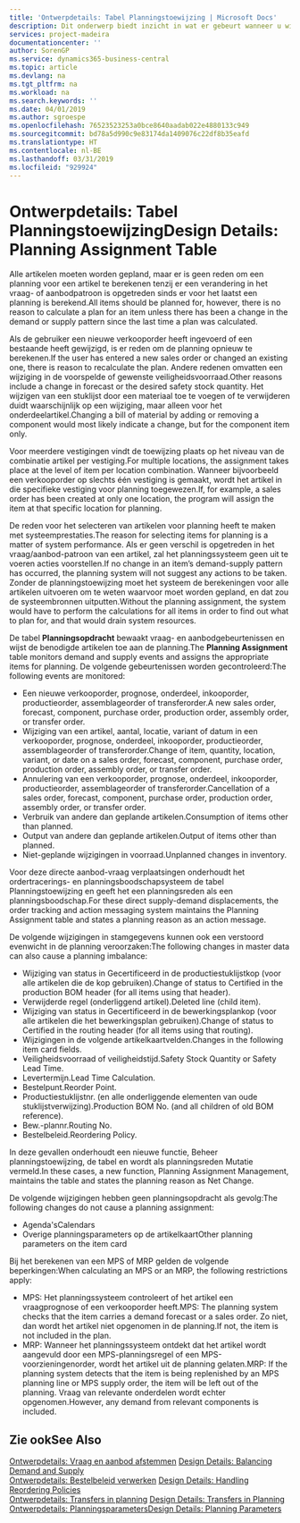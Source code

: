 ```yaml
---
title: 'Ontwerpdetails: Tabel Planningstoewijzing | Microsoft Docs'
description: Dit onderwerp biedt inzicht in wat er gebeurt wanneer u wijzigt hoe u plant voor een artikel.
services: project-madeira
documentationcenter: ''
author: SorenGP
ms.service: dynamics365-business-central
ms.topic: article
ms.devlang: na
ms.tgt_pltfrm: na
ms.workload: na
ms.search.keywords: ''
ms.date: 04/01/2019
ms.author: sgroespe
ms.openlocfilehash: 76523523253a0bce8640aadab022e4880133c949
ms.sourcegitcommit: bd78a5d990c9e83174da1409076c22df8b35eafd
ms.translationtype: HT
ms.contentlocale: nl-BE
ms.lasthandoff: 03/31/2019
ms.locfileid: "929924"
---
```

# <a name="design-details-planning-assignment-table"></a><span data-ttu-id="b47c7-103">Ontwerpdetails: Tabel Planningstoewijzing</span><span class="sxs-lookup"><span data-stu-id="b47c7-103">Design Details: Planning Assignment Table</span></span>
<span data-ttu-id="b47c7-104">Alle artikelen moeten worden gepland, maar er is geen reden om een planning voor een artikel te berekenen tenzij er een verandering in het vraag- of aanbodpatroon is opgetreden sinds er voor het laatst een planning is berekend.</span><span class="sxs-lookup"><span data-stu-id="b47c7-104">All items should be planned for, however, there is no reason to calculate a plan for an item unless there has been a change in the demand or supply pattern since the last time a plan was calculated.</span></span>  

<span data-ttu-id="b47c7-105">Als de gebruiker een nieuwe verkooporder heeft ingevoerd of een bestaande heeft gewijzigd, is er reden om de planning opnieuw te berekenen.</span><span class="sxs-lookup"><span data-stu-id="b47c7-105">If the user has entered a new sales order or changed an existing one, there is reason to recalculate the plan.</span></span> <span data-ttu-id="b47c7-106">Andere redenen omvatten een wijziging in de voorspelde of gewenste veiligheidsvoorraad.</span><span class="sxs-lookup"><span data-stu-id="b47c7-106">Other reasons include a change in forecast or the desired safety stock quantity.</span></span> <span data-ttu-id="b47c7-107">Het wijzigen van een stuklijst door een materiaal toe te voegen of te verwijderen duidt waarschijnlijk op een wijziging, maar alleen voor het onderdeelartikel.</span><span class="sxs-lookup"><span data-stu-id="b47c7-107">Changing a bill of material by adding or removing a component would most likely indicate a change, but for the component item only.</span></span>  

<span data-ttu-id="b47c7-108">Voor meerdere vestigingen vindt de toewijzing plaats op het niveau van de combinatie artikel per vestiging.</span><span class="sxs-lookup"><span data-stu-id="b47c7-108">For multiple locations, the assignment takes place at the level of item per location combination.</span></span> <span data-ttu-id="b47c7-109">Wanneer bijvoorbeeld een verkooporder op slechts één vestiging is gemaakt, wordt het artikel in die specifieke vestiging voor planning toegewezen.</span><span class="sxs-lookup"><span data-stu-id="b47c7-109">If, for example, a sales order has been created at only one location, the program will assign the item at that specific location for planning.</span></span>  

<span data-ttu-id="b47c7-110">De reden voor het selecteren van artikelen voor planning heeft te maken met systeemprestaties.</span><span class="sxs-lookup"><span data-stu-id="b47c7-110">The reason for selecting items for planning is a matter of system performance.</span></span> <span data-ttu-id="b47c7-111">Als er geen verschil is opgetreden in het vraag/aanbod-patroon van een artikel, zal het planningssysteem geen uit te voeren acties voorstellen.</span><span class="sxs-lookup"><span data-stu-id="b47c7-111">If no change in an item’s demand-supply pattern has occurred, the planning system will not suggest any actions to be taken.</span></span> <span data-ttu-id="b47c7-112">Zonder de planningstoewijzing moet het systeem de berekeningen voor alle artikelen uitvoeren om te weten waarvoor moet worden gepland, en dat zou de systeembronnen uitputten.</span><span class="sxs-lookup"><span data-stu-id="b47c7-112">Without the planning assignment, the system would have to perform the calculations for all items in order to find out what to plan for, and that would drain system resources.</span></span>  

<span data-ttu-id="b47c7-113">De tabel **Planningsopdracht** bewaakt vraag- en aanbodgebeurtenissen en wijst de benodigde artikelen toe aan de planning.</span><span class="sxs-lookup"><span data-stu-id="b47c7-113">The **Planning Assignment** table monitors demand and supply events and assigns the appropriate items for planning.</span></span> <span data-ttu-id="b47c7-114">De volgende gebeurtenissen worden gecontroleerd:</span><span class="sxs-lookup"><span data-stu-id="b47c7-114">The following events are monitored:</span></span>  

* <span data-ttu-id="b47c7-115">Een nieuwe verkooporder, prognose, onderdeel, inkooporder, productieorder, assemblageorder of transferorder.</span><span class="sxs-lookup"><span data-stu-id="b47c7-115">A new sales order, forecast, component, purchase order, production order, assembly order, or transfer order.</span></span>  
* <span data-ttu-id="b47c7-116">Wijziging van een artikel, aantal, locatie, variant of datum in een verkooporder, prognose, onderdeel, inkooporder, productieorder, assemblageorder of transferorder.</span><span class="sxs-lookup"><span data-stu-id="b47c7-116">Change of item, quantity, location, variant, or date on a sales order, forecast, component, purchase order, production order, assembly order, or transfer order.</span></span>  
* <span data-ttu-id="b47c7-117">Annulering van een verkooporder, prognose, onderdeel, inkooporder, productieorder, assemblageorder of transferorder.</span><span class="sxs-lookup"><span data-stu-id="b47c7-117">Cancellation of a sales order, forecast, component, purchase order, production order, assembly order, or transfer order.</span></span>  
* <span data-ttu-id="b47c7-118">Verbruik van andere dan geplande artikelen.</span><span class="sxs-lookup"><span data-stu-id="b47c7-118">Consumption of items other than planned.</span></span>  
* <span data-ttu-id="b47c7-119">Output van andere dan geplande artikelen.</span><span class="sxs-lookup"><span data-stu-id="b47c7-119">Output of items other than planned.</span></span>  
* <span data-ttu-id="b47c7-120">Niet-geplande wijzigingen in voorraad.</span><span class="sxs-lookup"><span data-stu-id="b47c7-120">Unplanned changes in inventory.</span></span>  

<span data-ttu-id="b47c7-121">Voor deze directe aanbod-vraag verplaatsingen onderhoudt het ordertracerings- en planningsboodschapsysteem de tabel Planningstoewijzing en geeft het een planningsreden als een planningsboodschap.</span><span class="sxs-lookup"><span data-stu-id="b47c7-121">For these direct supply-demand displacements, the order tracking and action messaging system maintains the Planning Assignment table and states a planning reason as an action message.</span></span>  

<span data-ttu-id="b47c7-122">De volgende wijzigingen in stamgegevens kunnen ook een verstoord evenwicht in de planning veroorzaken:</span><span class="sxs-lookup"><span data-stu-id="b47c7-122">The following changes in master data can also cause a planning imbalance:</span></span>  

* <span data-ttu-id="b47c7-123">Wijziging van status in Gecertificeerd in de productiestuklijstkop (voor alle artikelen die de kop gebruiken).</span><span class="sxs-lookup"><span data-stu-id="b47c7-123">Change of status to Certified in the production BOM header (for all items using that header).</span></span>  
* <span data-ttu-id="b47c7-124">Verwijderde regel (onderliggend artikel).</span><span class="sxs-lookup"><span data-stu-id="b47c7-124">Deleted line (child item).</span></span>  
* <span data-ttu-id="b47c7-125">Wijziging van status in Gecertificeerd in de bewerkingsplankop (voor alle artikelen die het bewerkingsplan gebruiken).</span><span class="sxs-lookup"><span data-stu-id="b47c7-125">Change of status to Certified in the routing header (for all items using that routing).</span></span>  
* <span data-ttu-id="b47c7-126">Wijzigingen in de volgende artikelkaartvelden.</span><span class="sxs-lookup"><span data-stu-id="b47c7-126">Changes in the following item card fields.</span></span>  
* <span data-ttu-id="b47c7-127">Veiligheidsvoorraad of veiligheidstijd.</span><span class="sxs-lookup"><span data-stu-id="b47c7-127">Safety Stock Quantity or Safety Lead Time.</span></span>  
* <span data-ttu-id="b47c7-128">Levertermijn.</span><span class="sxs-lookup"><span data-stu-id="b47c7-128">Lead Time Calculation.</span></span>  
* <span data-ttu-id="b47c7-129">Bestelpunt.</span><span class="sxs-lookup"><span data-stu-id="b47c7-129">Reorder Point.</span></span>  
* <span data-ttu-id="b47c7-130">Productiestuklijstnr. (en alle onderliggende elementen van oude stuklijstverwijzing).</span><span class="sxs-lookup"><span data-stu-id="b47c7-130">Production BOM No. (and all children of old BOM reference).</span></span>  
* <span data-ttu-id="b47c7-131">Bew.-plannr.</span><span class="sxs-lookup"><span data-stu-id="b47c7-131">Routing No.</span></span>  
* <span data-ttu-id="b47c7-132">Bestelbeleid.</span><span class="sxs-lookup"><span data-stu-id="b47c7-132">Reordering Policy.</span></span>  

<span data-ttu-id="b47c7-133">In deze gevallen onderhoudt een nieuwe functie, Beheer planningstoewijzing, de tabel en wordt als planningsreden Mutatie vermeld.</span><span class="sxs-lookup"><span data-stu-id="b47c7-133">In these cases, a new function, Planning Assignment Management, maintains the table and states the planning reason as Net Change.</span></span>  

<span data-ttu-id="b47c7-134">De volgende wijzigingen hebben geen planningsopdracht als gevolg:</span><span class="sxs-lookup"><span data-stu-id="b47c7-134">The following changes do not cause a planning assignment:</span></span>  

* <span data-ttu-id="b47c7-135">Agenda's</span><span class="sxs-lookup"><span data-stu-id="b47c7-135">Calendars</span></span>  
* <span data-ttu-id="b47c7-136">Overige planningsparameters op de artikelkaart</span><span class="sxs-lookup"><span data-stu-id="b47c7-136">Other planning parameters on the item card</span></span>  

<span data-ttu-id="b47c7-137">Bij het berekenen van een MPS of MRP gelden de volgende beperkingen:</span><span class="sxs-lookup"><span data-stu-id="b47c7-137">When calculating an MPS or an MRP, the following restrictions apply:</span></span>  

* <span data-ttu-id="b47c7-138">MPS: Het planningssysteem controleert of het artikel een vraagprognose of een verkooporder heeft.</span><span class="sxs-lookup"><span data-stu-id="b47c7-138">MPS: The planning system checks that the item carries a demand forecast or a sales order.</span></span> <span data-ttu-id="b47c7-139">Zo niet, dan wordt het artikel niet opgenomen in de planning.</span><span class="sxs-lookup"><span data-stu-id="b47c7-139">If not, the item is not included in the plan.</span></span>  
* <span data-ttu-id="b47c7-140">MRP: Wanneer het planningssysteem ontdekt dat het artikel wordt aangevuld door een MPS-planningsregel of een MPS-voorzieningenorder, wordt het artikel uit de planning gelaten.</span><span class="sxs-lookup"><span data-stu-id="b47c7-140">MRP: If the planning system detects that the item is being replenished by an MPS planning line or MPS supply order, the item will be left out of the planning.</span></span> <span data-ttu-id="b47c7-141">Vraag van relevante onderdelen wordt echter opgenomen.</span><span class="sxs-lookup"><span data-stu-id="b47c7-141">However, any demand from relevant components is included.</span></span>  

## <a name="see-also"></a><span data-ttu-id="b47c7-142">Zie ook</span><span class="sxs-lookup"><span data-stu-id="b47c7-142">See Also</span></span>  
<span data-ttu-id="b47c7-143">[Ontwerpdetails: Vraag en aanbod afstemmen](design-details-balancing-demand-and-supply.md) </span><span class="sxs-lookup"><span data-stu-id="b47c7-143">[Design Details: Balancing Demand and Supply](design-details-balancing-demand-and-supply.md) </span></span>  
<span data-ttu-id="b47c7-144">[Ontwerpdetails: Bestelbeleid verwerken](design-details-handling-reordering-policies.md) </span><span class="sxs-lookup"><span data-stu-id="b47c7-144">[Design Details: Handling Reordering Policies](design-details-handling-reordering-policies.md) </span></span>  
<span data-ttu-id="b47c7-145">[Ontwerpdetails: Transfers in planning](design-details-transfers-in-planning.md) </span><span class="sxs-lookup"><span data-stu-id="b47c7-145">[Design Details: Transfers in Planning](design-details-transfers-in-planning.md) </span></span>  
[<span data-ttu-id="b47c7-146">Ontwerpdetails: Planningsparameters</span><span class="sxs-lookup"><span data-stu-id="b47c7-146">Design Details: Planning Parameters</span></span>](design-details-planning-parameters.md)  

